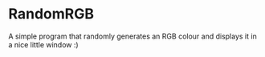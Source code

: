# RandomRGB
A simple program that randomly generates an RGB colour and displays it in a nice little window :)